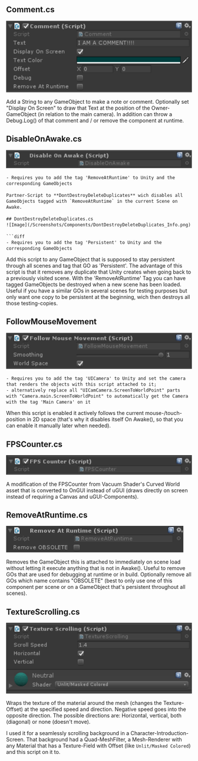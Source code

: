 ## Comment.cs
![Image](/Screenshots/Components/Comment_Info.png)

Add a String to any GameObject to make a note or comment. Optionally set "Display On Screen" to draw that Text at the position of the Owner-GameObject (in relation to the main camera).
In addition can throw a Debug.Log() of that comment and / or remove the component at runtime.

## DisableOnAwake.cs
![Image](/Screenshots/Components/DisableOnAwake_Info.png)
```
- Requires you to add the tag 'RemoveAtRuntime' to Unity and the corresponding GameObjects

Partner-Script to **DontDestroyDeleteDuplicates** wich disables all GameObjects tagged with `RemoveAtRuntime` in the current Scene on Awake.

## DontDestroyDeleteDuplicates.cs
![Image](/Screenshots/Components/DontDestroyDeleteDuplicates_Info.png)

```diff
- Requires you to add the tag 'Persistent' to Unity and the corresponding GameObjects
```

Add this script to any GameObject that is supposed to stay persistent through all scenes and tag that GO as 'Persistent'.
The advantage of this script is that it removes any duplicate that Unity creates when going back to a previously visited scene.
With the 'RemoveAtRuntime' Tag you can have tagged GameObjects be destroyed when a new scene has been loaded. Useful if you have a similar 
GOs in several scenes for testing purposes but only want one copy to be persistent at the beginning, wich then destroys all those testing-copies.

## FollowMouseMovement
![Image](/Screenshots/Components/FollowMouseMovement_Info.png)
```
- Requires you to add the tag 'UICamera' to Unity and set the camera that renders the objects with this script attached to it; 
- alternatively replace all "UICamCamera.ScreenToWorldPoint" parts with "Camera.main.ScreenToWorldPoint" to automatically get the Camera with the tag 'Main Camera' on it
```
When this script is enabled it actively follows the current mouse-/touch-position in 2D space (that's why it disables itself On Awake(), so that you can enable it manually later when needed).

## FPSCounter.cs
![Image](/Screenshots/Components/FPSCounter_Info.png)

A modification of the FPSCounter from Vacuum Shader's Curved World asset that is converted to OnGUI instead of uGUI (draws directly on screen instead of requiring a Canvas and uGUI-Components).

## RemoveAtRuntime.cs
![Image](/Screenshots/Components/RemoveAtRuntime_Info.png)

Removes the GameObject this is attached to immediately on scene load without letting it execute anything that is not in Awake().
Useful to remove GOs that are used for debugging at runtime or in build.
Optionally remove all GOs which name contains "OBSOLETE" (best to only use one of this component per scene or on
a GameObject that's persistent throughout all scenes).

## TextureScrolling.cs
![Image](/Screenshots/Components/TextureScrolling_Info.png)

Wraps the texture of the material around the mesh (changes the Texture-Offset) at the specified speed and direction. Negative speed goes into the opposite direction.
The possible directions are: Horizontal, vertical, both (diagonal) or none (doesn't move).

I used it for a seamlessly scrolling background in a Character-Introduction-Screen. 
That background had a Quad-MeshFilter, a Mesh-Renderer with any Material that has a Texture-Field with Offset (like `Unlit/Masked Colored`) and this script on it to.
